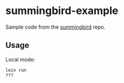 # summingbird-example

Sample code from the [summingbird](https://github.com/twitter/summingbird) repo.

## Usage

Local mode:

    lein run
    ???


